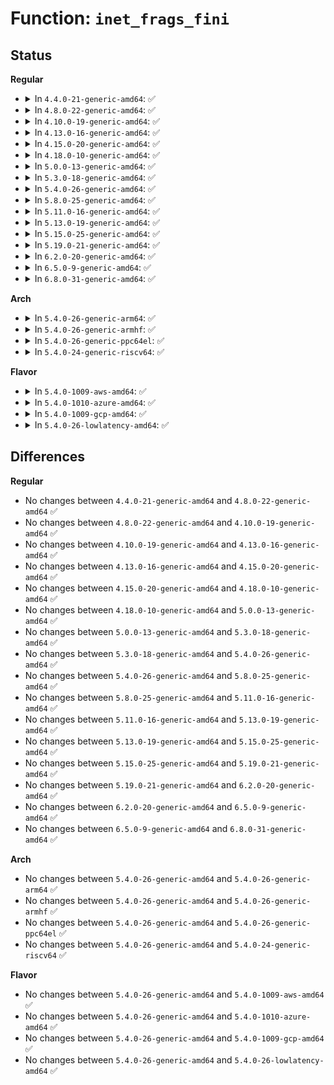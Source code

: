 # Function: <code>inet_frags_fini</code>

## Status
<b>Regular</b>
<ul>
<li>
<details>
<summary>In <code>4.4.0-21-generic-amd64</code>: ✅</summary>

```c
void inet_frags_fini(struct inet_frags * f)
```

```json
{
  "name": "inet_frags_fini",
  "collision_type": "Unique Global",
  "inline_type": "No",
  "funcs": [
    {
      "addr": 18446744071586846800,
      "name": "inet_frags_fini",
      "external": true,
      "loc": "net/ipv4/inet_fragment.c:212",
      "file": "net/ipv4/inet_fragment.c",
      "inline": "seen, unknown",
      "caller_inline": [],
      "caller_func": [
        "net/ipv6/reassembly.c:ipv6_frag_exit"
      ]
    }
  ],
  "symbols": [
    {
      "addr": 18446744071586846800,
      "name": "inet_frags_fini",
      "section": ".text",
      "bind": "STB_GLOBAL",
      "size": 40
    }
  ]
}
```
</details>
</li>
<li>
<details>
<summary>In <code>4.8.0-22-generic-amd64</code>: ✅</summary>

```c
void inet_frags_fini(struct inet_frags * f)
```

```json
{
  "name": "inet_frags_fini",
  "collision_type": "Unique Global",
  "inline_type": "No",
  "funcs": [
    {
      "addr": 18446744071587296544,
      "name": "inet_frags_fini",
      "external": true,
      "loc": "net/ipv4/inet_fragment.c:212",
      "file": "net/ipv4/inet_fragment.c",
      "inline": "seen, unknown",
      "caller_inline": [],
      "caller_func": [
        "net/ipv6/reassembly.c:ipv6_frag_exit"
      ]
    }
  ],
  "symbols": [
    {
      "addr": 18446744071587296544,
      "name": "inet_frags_fini",
      "section": ".text",
      "bind": "STB_GLOBAL",
      "size": 40
    }
  ]
}
```
</details>
</li>
<li>
<details>
<summary>In <code>4.10.0-19-generic-amd64</code>: ✅</summary>

```c
void inet_frags_fini(struct inet_frags * f)
```

```json
{
  "name": "inet_frags_fini",
  "collision_type": "Unique Global",
  "inline_type": "No",
  "funcs": [
    {
      "addr": 18446744071587498608,
      "name": "inet_frags_fini",
      "external": true,
      "loc": "net/ipv4/inet_fragment.c:212",
      "file": "net/ipv4/inet_fragment.c",
      "inline": "seen, unknown",
      "caller_inline": [],
      "caller_func": [
        "net/ipv6/reassembly.c:ipv6_frag_exit"
      ]
    }
  ],
  "symbols": [
    {
      "addr": 18446744071587498608,
      "name": "inet_frags_fini",
      "section": ".text",
      "bind": "STB_GLOBAL",
      "size": 40
    }
  ]
}
```
</details>
</li>
<li>
<details>
<summary>In <code>4.13.0-16-generic-amd64</code>: ✅</summary>

```c
void inet_frags_fini(struct inet_frags * f)
```

```json
{
  "name": "inet_frags_fini",
  "collision_type": "Unique Global",
  "inline_type": "No",
  "funcs": [
    {
      "addr": 18446744071587636064,
      "name": "inet_frags_fini",
      "external": true,
      "loc": "net/ipv4/inet_fragment.c:212",
      "file": "net/ipv4/inet_fragment.c",
      "inline": "seen, unknown",
      "caller_inline": [],
      "caller_func": [
        "net/ipv6/reassembly.c:ipv6_frag_exit"
      ]
    }
  ],
  "symbols": [
    {
      "addr": 18446744071587636064,
      "name": "inet_frags_fini",
      "section": ".text",
      "bind": "STB_GLOBAL",
      "size": 40
    }
  ]
}
```
</details>
</li>
<li>
<details>
<summary>In <code>4.15.0-20-generic-amd64</code>: ✅</summary>

```c
void inet_frags_fini(struct inet_frags * f)
```

```json
{
  "name": "inet_frags_fini",
  "collision_type": "Unique Global",
  "inline_type": "No",
  "funcs": [
    {
      "addr": 18446744071588160592,
      "name": "inet_frags_fini",
      "external": true,
      "loc": "net/ipv4/inet_fragment.c:215",
      "file": "net/ipv4/inet_fragment.c",
      "inline": "seen, unknown",
      "caller_inline": [],
      "caller_func": [
        "net/ipv6/reassembly.c:ipv6_frag_exit"
      ]
    }
  ],
  "symbols": [
    {
      "addr": 18446744071588160592,
      "name": "inet_frags_fini",
      "section": ".text",
      "bind": "STB_GLOBAL",
      "size": 40
    }
  ]
}
```
</details>
</li>
<li>
<details>
<summary>In <code>4.18.0-10-generic-amd64</code>: ✅</summary>

```c
void inet_frags_fini(struct inet_frags * f)
```

```json
{
  "name": "inet_frags_fini",
  "collision_type": "Unique Global",
  "inline_type": "No",
  "funcs": [
    {
      "addr": 18446744071588515568,
      "name": "inet_frags_fini",
      "external": true,
      "loc": "net/ipv4/inet_fragment.c:60",
      "file": "net/ipv4/inet_fragment.c",
      "inline": "seen, unknown",
      "caller_inline": [],
      "caller_func": [
        "net/ipv6/reassembly.c:ipv6_frag_exit",
        "net/ipv6/reassembly.c:ipv6_frag_init"
      ]
    }
  ],
  "symbols": [
    {
      "addr": 18446744071588515568,
      "name": "inet_frags_fini",
      "section": ".text",
      "bind": "STB_GLOBAL",
      "size": 38
    }
  ]
}
```
</details>
</li>
<li>
<details>
<summary>In <code>5.0.0-13-generic-amd64</code>: ✅</summary>

```c
void inet_frags_fini(struct inet_frags * f)
```

```json
{
  "name": "inet_frags_fini",
  "collision_type": "Unique Global",
  "inline_type": "No",
  "funcs": [
    {
      "addr": 18446744071588711088,
      "name": "inet_frags_fini",
      "external": true,
      "loc": "net/ipv4/inet_fragment.c:61",
      "file": "net/ipv4/inet_fragment.c",
      "inline": "seen, unknown",
      "caller_inline": [],
      "caller_func": [
        "net/ipv6/reassembly.c:ipv6_frag_exit",
        "net/ipv6/reassembly.c:ipv6_frag_init"
      ]
    }
  ],
  "symbols": [
    {
      "addr": 18446744071588711088,
      "name": "inet_frags_fini",
      "section": ".text",
      "bind": "STB_GLOBAL",
      "size": 38
    }
  ]
}
```
</details>
</li>
<li>
<details>
<summary>In <code>5.3.0-18-generic-amd64</code>: ✅</summary>

```c
void inet_frags_fini(struct inet_frags * f)
```

```json
{
  "name": "inet_frags_fini",
  "collision_type": "Unique Global",
  "inline_type": "No",
  "funcs": [
    {
      "addr": 18446744071589129488,
      "name": "inet_frags_fini",
      "external": true,
      "loc": "net/ipv4/inet_fragment.c:115",
      "file": "net/ipv4/inet_fragment.c",
      "inline": "seen, unknown",
      "caller_inline": [],
      "caller_func": [
        "net/ipv6/reassembly.c:ipv6_frag_exit",
        "net/ipv6/reassembly.c:ipv6_frag_init"
      ]
    }
  ],
  "symbols": [
    {
      "addr": 18446744071589129488,
      "name": "inet_frags_fini",
      "section": ".text",
      "bind": "STB_GLOBAL",
      "size": 74
    }
  ]
}
```
</details>
</li>
<li>
<details>
<summary>In <code>5.4.0-26-generic-amd64</code>: ✅</summary>

```c
void inet_frags_fini(struct inet_frags * f)
```

```json
{
  "name": "inet_frags_fini",
  "collision_type": "Unique Global",
  "inline_type": "No",
  "funcs": [
    {
      "addr": 18446744071589353632,
      "name": "inet_frags_fini",
      "external": true,
      "loc": "net/ipv4/inet_fragment.c:115",
      "file": "net/ipv4/inet_fragment.c",
      "inline": "seen, unknown",
      "caller_inline": [],
      "caller_func": [
        "net/ipv6/reassembly.c:ipv6_frag_exit",
        "net/ipv6/reassembly.c:ipv6_frag_init"
      ]
    }
  ],
  "symbols": [
    {
      "addr": 18446744071589353632,
      "name": "inet_frags_fini",
      "section": ".text",
      "bind": "STB_GLOBAL",
      "size": 74
    }
  ]
}
```
</details>
</li>
<li>
<details>
<summary>In <code>5.8.0-25-generic-amd64</code>: ✅</summary>

```c
void inet_frags_fini(struct inet_frags * f)
```

```json
{
  "name": "inet_frags_fini",
  "collision_type": "Unique Global",
  "inline_type": "No",
  "funcs": [
    {
      "addr": 18446744071590337008,
      "name": "inet_frags_fini",
      "external": true,
      "loc": "net/ipv4/inet_fragment.c:115",
      "file": "net/ipv4/inet_fragment.c",
      "inline": "seen, unknown",
      "caller_inline": [],
      "caller_func": [
        "net/ipv6/reassembly.c:ipv6_frag_exit",
        "net/ipv6/reassembly.c:ipv6_frag_init"
      ]
    }
  ],
  "symbols": [
    {
      "addr": 18446744071590337008,
      "name": "inet_frags_fini",
      "section": ".text",
      "bind": "STB_GLOBAL",
      "size": 94
    }
  ]
}
```
</details>
</li>
<li>
<details>
<summary>In <code>5.11.0-16-generic-amd64</code>: ✅</summary>

```c
void inet_frags_fini(struct inet_frags * f)
```

```json
{
  "name": "inet_frags_fini",
  "collision_type": "Unique Global",
  "inline_type": "No",
  "funcs": [
    {
      "addr": 18446744071590390000,
      "name": "inet_frags_fini",
      "external": true,
      "loc": "net/ipv4/inet_fragment.c:115",
      "file": "net/ipv4/inet_fragment.c",
      "inline": "seen, unknown",
      "caller_inline": [],
      "caller_func": [
        "net/ipv6/reassembly.c:ipv6_frag_exit",
        "net/ipv6/reassembly.c:ipv6_frag_init"
      ]
    }
  ],
  "symbols": [
    {
      "addr": 18446744071590390000,
      "name": "inet_frags_fini",
      "section": ".text",
      "bind": "STB_GLOBAL",
      "size": 94
    }
  ]
}
```
</details>
</li>
<li>
<details>
<summary>In <code>5.13.0-19-generic-amd64</code>: ✅</summary>

```c
void inet_frags_fini(struct inet_frags * f)
```

```json
{
  "name": "inet_frags_fini",
  "collision_type": "Unique Global",
  "inline_type": "No",
  "funcs": [
    {
      "addr": 18446744071590306304,
      "name": "inet_frags_fini",
      "external": true,
      "loc": "net/ipv4/inet_fragment.c:115",
      "file": "net/ipv4/inet_fragment.c",
      "inline": "seen, unknown",
      "caller_inline": [],
      "caller_func": [
        "net/ipv6/reassembly.c:ipv6_frag_exit",
        "net/ipv6/reassembly.c:ipv6_frag_init"
      ]
    }
  ],
  "symbols": [
    {
      "addr": 18446744071590306304,
      "name": "inet_frags_fini",
      "section": ".text",
      "bind": "STB_GLOBAL",
      "size": 94
    }
  ]
}
```
</details>
</li>
<li>
<details>
<summary>In <code>5.15.0-25-generic-amd64</code>: ✅</summary>

```c
void inet_frags_fini(struct inet_frags * f)
```

```json
{
  "name": "inet_frags_fini",
  "collision_type": "Unique Global",
  "inline_type": "No",
  "funcs": [
    {
      "addr": 18446744071591093680,
      "name": "inet_frags_fini",
      "external": true,
      "loc": "net/ipv4/inet_fragment.c:115",
      "file": "net/ipv4/inet_fragment.c",
      "inline": "seen, unknown",
      "caller_inline": [],
      "caller_func": [
        "net/ipv6/reassembly.c:ipv6_frag_exit",
        "net/ipv6/reassembly.c:ipv6_frag_init"
      ]
    }
  ],
  "symbols": [
    {
      "addr": 18446744071591093680,
      "name": "inet_frags_fini",
      "section": ".text",
      "bind": "STB_GLOBAL",
      "size": 94
    }
  ]
}
```
</details>
</li>
<li>
<details>
<summary>In <code>5.19.0-21-generic-amd64</code>: ✅</summary>

```c
void inet_frags_fini(struct inet_frags * f)
```

```json
{
  "name": "inet_frags_fini",
  "collision_type": "Unique Global",
  "inline_type": "No",
  "funcs": [
    {
      "addr": 18446744071592744864,
      "name": "inet_frags_fini",
      "external": true,
      "loc": "net/ipv4/inet_fragment.c:115",
      "file": "net/ipv4/inet_fragment.c",
      "inline": "seen, unknown",
      "caller_inline": [],
      "caller_func": [
        "net/ipv6/reassembly.c:ipv6_frag_exit",
        "net/ipv6/reassembly.c:ipv6_frag_init"
      ]
    }
  ],
  "symbols": [
    {
      "addr": 18446744071592744864,
      "name": "inet_frags_fini",
      "section": ".text",
      "bind": "STB_GLOBAL",
      "size": 104
    }
  ]
}
```
</details>
</li>
<li>
<details>
<summary>In <code>6.2.0-20-generic-amd64</code>: ✅</summary>

```c
void inet_frags_fini(struct inet_frags * f)
```

```json
{
  "name": "inet_frags_fini",
  "collision_type": "Unique Global",
  "inline_type": "No",
  "funcs": [
    {
      "addr": 18446744071594616240,
      "name": "inet_frags_fini",
      "external": true,
      "loc": "net/ipv4/inet_fragment.c:115",
      "file": "net/ipv4/inet_fragment.c",
      "inline": "seen, unknown",
      "caller_inline": [],
      "caller_func": [
        "net/ipv6/reassembly.c:ipv6_frag_exit",
        "net/ipv6/reassembly.c:ipv6_frag_init"
      ]
    }
  ],
  "symbols": [
    {
      "addr": 18446744071594616240,
      "name": "inet_frags_fini",
      "section": ".text",
      "bind": "STB_GLOBAL",
      "size": 104
    }
  ]
}
```
</details>
</li>
<li>
<details>
<summary>In <code>6.5.0-9-generic-amd64</code>: ✅</summary>

```c
void inet_frags_fini(struct inet_frags * f)
```

```json
{
  "name": "inet_frags_fini",
  "collision_type": "Unique Global",
  "inline_type": "No",
  "funcs": [
    {
      "addr": 18446744071595008224,
      "name": "inet_frags_fini",
      "external": true,
      "loc": "net/ipv4/inet_fragment.c:115",
      "file": "net/ipv4/inet_fragment.c",
      "inline": "seen, unknown",
      "caller_inline": [],
      "caller_func": [
        "net/ipv6/reassembly.c:ipv6_frag_exit",
        "net/ipv6/reassembly.c:ipv6_frag_init"
      ]
    }
  ],
  "symbols": [
    {
      "addr": 18446744071595008224,
      "name": "inet_frags_fini",
      "section": ".text",
      "bind": "STB_GLOBAL",
      "size": 108
    }
  ]
}
```
</details>
</li>
<li>
<details>
<summary>In <code>6.8.0-31-generic-amd64</code>: ✅</summary>

```c
void inet_frags_fini(struct inet_frags * f)
```

```json
{
  "name": "inet_frags_fini",
  "collision_type": "Unique Global",
  "inline_type": "No",
  "funcs": [
    {
      "addr": 18446744071595820944,
      "name": "inet_frags_fini",
      "external": true,
      "loc": "net/ipv4/inet_fragment.c:115",
      "file": "net/ipv4/inet_fragment.c",
      "inline": "seen, unknown",
      "caller_inline": [],
      "caller_func": [
        "net/ipv6/reassembly.c:ipv6_frag_exit",
        "net/ipv6/reassembly.c:ipv6_frag_init"
      ]
    }
  ],
  "symbols": [
    {
      "addr": 18446744071595820944,
      "name": "inet_frags_fini",
      "section": ".text",
      "bind": "STB_GLOBAL",
      "size": 108
    }
  ]
}
```
</details>
</li>
</ul>
<b>Arch</b>
<ul>
<li>
<details>
<summary>In <code>5.4.0-26-generic-arm64</code>: ✅</summary>

```c
void inet_frags_fini(struct inet_frags * f)
```

```json
{
  "name": "inet_frags_fini",
  "collision_type": "Unique Global",
  "inline_type": "No",
  "funcs": [
    {
      "addr": 18446603336502994232,
      "name": "inet_frags_fini",
      "external": true,
      "loc": "net/ipv4/inet_fragment.c:115",
      "file": "net/ipv4/inet_fragment.c",
      "inline": "seen, unknown",
      "caller_inline": [],
      "caller_func": [
        "net/ipv6/reassembly.c:ipv6_frag_exit",
        "net/ipv6/reassembly.c:ipv6_frag_init"
      ]
    }
  ],
  "symbols": [
    {
      "addr": 18446603336502994232,
      "name": "inet_frags_fini",
      "section": ".text",
      "bind": "STB_GLOBAL",
      "size": 116
    }
  ]
}
```
</details>
</li>
<li>
<details>
<summary>In <code>5.4.0-26-generic-armhf</code>: ✅</summary>

```c
void inet_frags_fini(struct inet_frags * f)
```

```json
{
  "name": "inet_frags_fini",
  "collision_type": "Unique Global",
  "inline_type": "No",
  "funcs": [
    {
      "addr": 3235684116,
      "name": "inet_frags_fini",
      "external": true,
      "loc": "net/ipv4/inet_fragment.c:115",
      "file": "net/ipv4/inet_fragment.c",
      "inline": "seen, unknown",
      "caller_inline": [],
      "caller_func": [
        "net/ipv6/reassembly.c:ipv6_frag_exit",
        "net/ipv6/reassembly.c:ipv6_frag_init"
      ]
    }
  ],
  "symbols": [
    {
      "addr": 3235684116,
      "name": "inet_frags_fini",
      "section": ".text",
      "bind": "STB_GLOBAL",
      "size": 84
    }
  ]
}
```
</details>
</li>
<li>
<details>
<summary>In <code>5.4.0-26-generic-ppc64el</code>: ✅</summary>

```c
void inet_frags_fini(struct inet_frags * f)
```

```json
{
  "name": "inet_frags_fini",
  "collision_type": "Unique Global",
  "inline_type": "No",
  "funcs": [
    {
      "addr": 13835058055296683072,
      "name": "inet_frags_fini",
      "external": true,
      "loc": "net/ipv4/inet_fragment.c:115",
      "file": "net/ipv4/inet_fragment.c",
      "inline": "seen, unknown",
      "caller_inline": [],
      "caller_func": [
        "net/ipv6/reassembly.c:ipv6_frag_exit",
        "net/ipv6/reassembly.c:ipv6_frag_init"
      ]
    }
  ],
  "symbols": [
    {
      "addr": 13835058055296683072,
      "name": "inet_frags_fini",
      "section": ".text",
      "bind": "STB_GLOBAL",
      "size": 192
    }
  ]
}
```
</details>
</li>
<li>
<details>
<summary>In <code>5.4.0-24-generic-riscv64</code>: ✅</summary>

```c
void inet_frags_fini(struct inet_frags * f)
```

```json
{
  "name": "inet_frags_fini",
  "collision_type": "Unique Global",
  "inline_type": "No",
  "funcs": [
    {
      "addr": 18446743936279070268,
      "name": "inet_frags_fini",
      "external": true,
      "loc": "net/ipv4/inet_fragment.c:115",
      "file": "net/ipv4/inet_fragment.c",
      "inline": "seen, unknown",
      "caller_inline": [],
      "caller_func": [
        "net/ipv6/reassembly.c:ipv6_frag_exit",
        "net/ipv6/reassembly.c:ipv6_frag_init"
      ]
    }
  ],
  "symbols": [
    {
      "addr": 18446743936279070268,
      "name": "inet_frags_fini",
      "section": ".text",
      "bind": "STB_GLOBAL",
      "size": 94
    }
  ]
}
```
</details>
</li>
</ul>
<b>Flavor</b>
<ul>
<li>
<details>
<summary>In <code>5.4.0-1009-aws-amd64</code>: ✅</summary>

```c
void inet_frags_fini(struct inet_frags * f)
```

```json
{
  "name": "inet_frags_fini",
  "collision_type": "Unique Global",
  "inline_type": "No",
  "funcs": [
    {
      "addr": 18446744071588959808,
      "name": "inet_frags_fini",
      "external": true,
      "loc": "net/ipv4/inet_fragment.c:115",
      "file": "net/ipv4/inet_fragment.c",
      "inline": "seen, unknown",
      "caller_inline": [],
      "caller_func": [
        "net/ipv6/reassembly.c:ipv6_frag_exit",
        "net/ipv6/reassembly.c:ipv6_frag_init"
      ]
    }
  ],
  "symbols": [
    {
      "addr": 18446744071588959808,
      "name": "inet_frags_fini",
      "section": ".text",
      "bind": "STB_GLOBAL",
      "size": 74
    }
  ]
}
```
</details>
</li>
<li>
<details>
<summary>In <code>5.4.0-1010-azure-amd64</code>: ✅</summary>

```c
void inet_frags_fini(struct inet_frags * f)
```

```json
{
  "name": "inet_frags_fini",
  "collision_type": "Unique Global",
  "inline_type": "No",
  "funcs": [
    {
      "addr": 18446744071588671744,
      "name": "inet_frags_fini",
      "external": true,
      "loc": "net/ipv4/inet_fragment.c:115",
      "file": "net/ipv4/inet_fragment.c",
      "inline": "seen, unknown",
      "caller_inline": [],
      "caller_func": [
        "net/ipv6/reassembly.c:ipv6_frag_exit",
        "net/ipv6/reassembly.c:ipv6_frag_init"
      ]
    }
  ],
  "symbols": [
    {
      "addr": 18446744071588671744,
      "name": "inet_frags_fini",
      "section": ".text",
      "bind": "STB_GLOBAL",
      "size": 74
    }
  ]
}
```
</details>
</li>
<li>
<details>
<summary>In <code>5.4.0-1009-gcp-amd64</code>: ✅</summary>

```c
void inet_frags_fini(struct inet_frags * f)
```

```json
{
  "name": "inet_frags_fini",
  "collision_type": "Unique Global",
  "inline_type": "No",
  "funcs": [
    {
      "addr": 18446744071589396192,
      "name": "inet_frags_fini",
      "external": true,
      "loc": "net/ipv4/inet_fragment.c:115",
      "file": "net/ipv4/inet_fragment.c",
      "inline": "seen, unknown",
      "caller_inline": [],
      "caller_func": [
        "net/ipv6/reassembly.c:ipv6_frag_exit",
        "net/ipv6/reassembly.c:ipv6_frag_init",
        "net/ipv6/netfilter/nf_conntrack_reasm.c:nf_ct_frag6_cleanup",
        "net/ipv6/netfilter/nf_conntrack_reasm.c:nf_ct_frag6_init"
      ]
    }
  ],
  "symbols": [
    {
      "addr": 18446744071589396192,
      "name": "inet_frags_fini",
      "section": ".text",
      "bind": "STB_GLOBAL",
      "size": 74
    }
  ]
}
```
</details>
</li>
<li>
<details>
<summary>In <code>5.4.0-26-lowlatency-amd64</code>: ✅</summary>

```c
void inet_frags_fini(struct inet_frags * f)
```

```json
{
  "name": "inet_frags_fini",
  "collision_type": "Unique Global",
  "inline_type": "No",
  "funcs": [
    {
      "addr": 18446744071589439280,
      "name": "inet_frags_fini",
      "external": true,
      "loc": "net/ipv4/inet_fragment.c:115",
      "file": "net/ipv4/inet_fragment.c",
      "inline": "seen, unknown",
      "caller_inline": [],
      "caller_func": [
        "net/ipv6/reassembly.c:ipv6_frag_exit",
        "net/ipv6/reassembly.c:ipv6_frag_init"
      ]
    }
  ],
  "symbols": [
    {
      "addr": 18446744071589439280,
      "name": "inet_frags_fini",
      "section": ".text",
      "bind": "STB_GLOBAL",
      "size": 74
    }
  ]
}
```
</details>
</li>
</ul>

## Differences
<b>Regular</b>
<ul>
<li>
No changes between <code>4.4.0-21-generic-amd64</code> and <code>4.8.0-22-generic-amd64</code> ✅
</li>
<li>
No changes between <code>4.8.0-22-generic-amd64</code> and <code>4.10.0-19-generic-amd64</code> ✅
</li>
<li>
No changes between <code>4.10.0-19-generic-amd64</code> and <code>4.13.0-16-generic-amd64</code> ✅
</li>
<li>
No changes between <code>4.13.0-16-generic-amd64</code> and <code>4.15.0-20-generic-amd64</code> ✅
</li>
<li>
No changes between <code>4.15.0-20-generic-amd64</code> and <code>4.18.0-10-generic-amd64</code> ✅
</li>
<li>
No changes between <code>4.18.0-10-generic-amd64</code> and <code>5.0.0-13-generic-amd64</code> ✅
</li>
<li>
No changes between <code>5.0.0-13-generic-amd64</code> and <code>5.3.0-18-generic-amd64</code> ✅
</li>
<li>
No changes between <code>5.3.0-18-generic-amd64</code> and <code>5.4.0-26-generic-amd64</code> ✅
</li>
<li>
No changes between <code>5.4.0-26-generic-amd64</code> and <code>5.8.0-25-generic-amd64</code> ✅
</li>
<li>
No changes between <code>5.8.0-25-generic-amd64</code> and <code>5.11.0-16-generic-amd64</code> ✅
</li>
<li>
No changes between <code>5.11.0-16-generic-amd64</code> and <code>5.13.0-19-generic-amd64</code> ✅
</li>
<li>
No changes between <code>5.13.0-19-generic-amd64</code> and <code>5.15.0-25-generic-amd64</code> ✅
</li>
<li>
No changes between <code>5.15.0-25-generic-amd64</code> and <code>5.19.0-21-generic-amd64</code> ✅
</li>
<li>
No changes between <code>5.19.0-21-generic-amd64</code> and <code>6.2.0-20-generic-amd64</code> ✅
</li>
<li>
No changes between <code>6.2.0-20-generic-amd64</code> and <code>6.5.0-9-generic-amd64</code> ✅
</li>
<li>
No changes between <code>6.5.0-9-generic-amd64</code> and <code>6.8.0-31-generic-amd64</code> ✅
</li>
</ul>
<b>Arch</b>
<ul>
<li>
No changes between <code>5.4.0-26-generic-amd64</code> and <code>5.4.0-26-generic-arm64</code> ✅
</li>
<li>
No changes between <code>5.4.0-26-generic-amd64</code> and <code>5.4.0-26-generic-armhf</code> ✅
</li>
<li>
No changes between <code>5.4.0-26-generic-amd64</code> and <code>5.4.0-26-generic-ppc64el</code> ✅
</li>
<li>
No changes between <code>5.4.0-26-generic-amd64</code> and <code>5.4.0-24-generic-riscv64</code> ✅
</li>
</ul>
<b>Flavor</b>
<ul>
<li>
No changes between <code>5.4.0-26-generic-amd64</code> and <code>5.4.0-1009-aws-amd64</code> ✅
</li>
<li>
No changes between <code>5.4.0-26-generic-amd64</code> and <code>5.4.0-1010-azure-amd64</code> ✅
</li>
<li>
No changes between <code>5.4.0-26-generic-amd64</code> and <code>5.4.0-1009-gcp-amd64</code> ✅
</li>
<li>
No changes between <code>5.4.0-26-generic-amd64</code> and <code>5.4.0-26-lowlatency-amd64</code> ✅
</li>
</ul>
